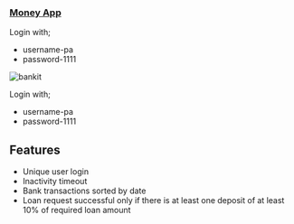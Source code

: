 ### [Money App](https://pips-money-app.netlify.app/)

Login with; 
- username-pa
- password-1111

![bankit](https://user-images.githubusercontent.com/81034876/178153770-fcf931ce-6805-48f8-a0ad-cea0ef0399fc.png)

Login with; 
- username-pa
- password-1111

## Features
- Unique user login
- Inactivity timeout
- Bank transactions sorted by date
- Loan request successful only if there is at least one deposit of at least 10% of required loan amount

